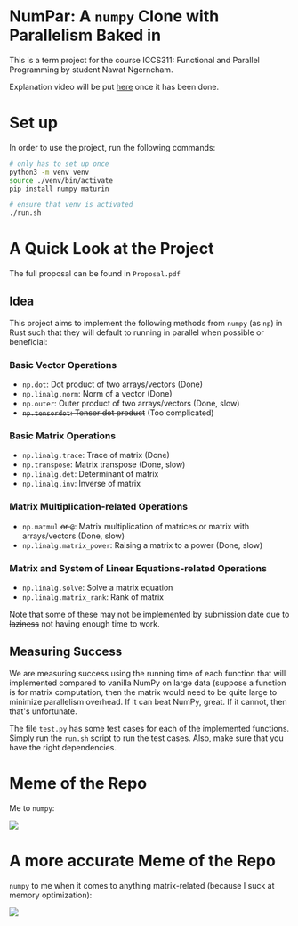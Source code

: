 # NumPar: A `numpy` Clone with Parallelism Baked in

This is a term project for the course ICCS311: Functional and Parallel Programming by student Nawat Ngerncham.

Explanation video will be put [here](https://youtu.be/dQw4w9WgXcQ) once it has been done.

# Set up

In order to use the project, run the following commands:

```sh
# only has to set up once
python3 -m venv venv
source ./venv/bin/activate
pip install numpy maturin

# ensure that venv is activated
./run.sh
```

# A Quick Look at the Project

The full proposal can be found in `Proposal.pdf`

## Idea

This project aims to implement the following methods from `numpy` (as `np`) in Rust such that they will default to running in parallel when possible or beneficial:

### Basic Vector Operations

- `np.dot`: Dot product of two arrays/vectors (Done)
- `np.linalg.norm`: Norm of a vector (Done)
- `np.outer`: Outer product of two arrays/vectors (Done, slow)
- ~~`np.tensordot`: Tensor dot product~~ (Too complicated)

### Basic Matrix Operations

- `np.linalg.trace`: Trace of matrix (Done)
- `np.transpose`: Matrix transpose (Done, slow)
- `np.linalg.det`: Determinant of matrix
- `np.linalg.inv`: Inverse of matrix

### Matrix Multiplication-related Operations

- `np.matmul` ~~or `@`~~: Matrix multiplication of matrices or matrix with arrays/vectors (Done, slow)
- `np.linalg.matrix_power`: Raising a matrix to a power (Done, slow)

### Matrix and System of Linear Equations-related Operations

- `np.linalg.solve`: Solve a matrix equation
- `np.linalg.matrix_rank`: Rank of matrix

Note that some of these may not be implemented by submission date due to ~~laziness~~ not having enough time to work.

## Measuring Success

We are measuring success using the running time of each function that will implemented compared to vanilla NumPy on large data (suppose a function is for matrix computation, then the matrix would need to be quite large to minimize parallelism overhead. If it can beat NumPy, great. If it cannot, then that's unfortunate.

The file `test.py` has some test cases for each of the implemented functions. Simply run the `run.sh` script to run the test cases. Also, make sure that you have the right dependencies.

# Meme of the Repo

Me to `numpy`:

![](https://i.imgflip.com/420wbf.png)

# A more accurate Meme of the Repo

`numpy` to me when it comes to anything matrix-related (because I suck at memory optimization):

![](https://i.imgflip.com/420wbf.png)
